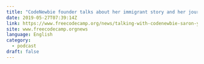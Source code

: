 ```yaml
---
title: "CodeNewbie founder talks about her immigrant story and her journey into tech - Podcast Interview"
date: 2019-05-27T07:39:14Z
link: https://www.freecodecamp.org/news/talking-with-codenewbie-saron-yitbarek/?utm_medium=RSS&utm_source=news.12bit.vn
site: www.freecodecamp.orgnews
language: English
category:
  - podcast
draft: false
---
```

